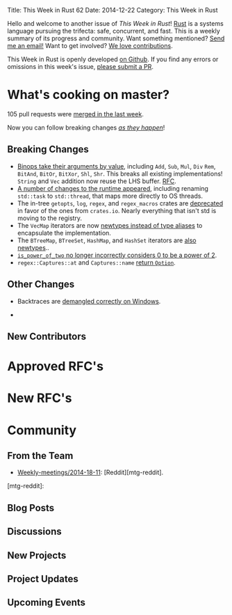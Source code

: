 Title: This Week in Rust 62
Date: 2014-12-22
Category: This Week in Rust

Hello and welcome to another issue of *This Week in Rust*!
[Rust](http://rust-lang.org) is a systems language pursuing the trifecta:
safe, concurrent, and fast. This is a weekly summary of its progress and
community. Want something mentioned? [Send me an
email!](mailto:corey@octayn.net?subject=This%20Week%20in%20Rust%20Suggestion)
Want to get involved? [We love
contributions](https://github.com/mozilla/rust/wiki/Note-guide-for-new-contributors).

This Week in Rust is openly developed [on Github](https://github.com/cmr/this-week-in-rust).
If you find any errors or omissions in this week's issue, [please submit a PR](https://github.com/cmr/this-week-in-rust/pulls).

# What's cooking on master?

105 pull requests were [merged in the last week][1].

[1]: https://github.com/rust-lang/rust/pulls?q=is%3Apr+is%3Amerged+updated%3A2014-12-15..2014-12-22

Now you can follow breaking changes *[as they happen][BitRust]*!

[BitRust]: http://bitrust.octarineparrot.com/

## Breaking Changes

* [Binops take their arguments by value][binops], including `Add`,
  `Sub`, `Mul`, `Div` `Rem`, `BitAnd`, `BitOr`, `BitXor`, `Shl`,
  `Shr`. This breaks all existing implementations!  `String` and `Vec`
  addition now reuse the LHS buffer. [RFC][binops-rfc].
* [A number of changes to the runtime appeared][rt], including
  renaming `std::task` to `std::thread`, that maps more directly to OS
  threads.
* The in-tree `getopts`, `log`, `regex`, and `regex_macros` crates are
  [deprecated][crates] in favor of the ones from `crates.io`. Nearly
  everything that isn't std is moving to the registry.
* The `VecMap` iterators are now [newtypes instead of type
  aliases][vecmap] to encapsulate the implementation.
* The `BTreeMap`, `BTreeSet`, `HashMap`, and `HashSet` iterators are
  [also newtypes][morenewtypes]..
* [`is_power_of_two` no longer incorrectly considers 0 to be a power
  of 2][two].
* `regex::Captures::at` and `Captures::name` [return `Option`][regex].

[binops]: https://github.com/rust-lang/rust/pull/19448
[binops-rfc]: https://github.com/rust-lang/rfcs/blob/master/text/0439-cmp-ops-reform.md
[rt]: https://github.com/rust-lang/rust/pull/19654
[two]: https://github.com/rust-lang/rust/pull/19640
[vecmap]: https://github.com/rust-lang/rust/pull/19720
[morenewtypes]: https://github.com/rust-lang/rust/pull/19770
[regex]: https://github.com/rust-lang/rust/pull/19818
[crates]: https://github.com/rust-lang/rust/pull/19820

## Other Changes

* Backtraces are [demangled correctly on Windows][bt].

* [bt]: https://github.com/rust-lang/rust/pull/19819

## New Contributors



# Approved RFC's



# New RFC's



# Community

## From the Team

* [Weekly-meetings/2014-18-11][mtg]:  [Reddit][mtg-reddit].

[mtg]: https://github.com/rust-lang/meeting-minutes/blob/master/weekly-meetings/2014-18-11.md
[mtg-reddit]:



## Blog Posts



## Discussions



## New Projects



## Project Updates



## Upcoming Events


